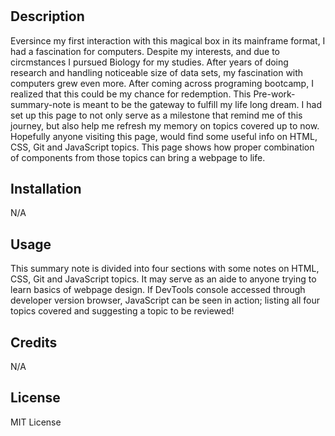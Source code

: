 # <Pre-work-summary-note>

## Description

Eversince my first interaction with this magical box in its mainframe format, I had a fascination for computers. Despite my interests, and due to circmstances I pursued Biology for my studies.
After years of doing research and handling noticeable size of data sets, my fascination with computers grew even more. After coming across programing bootcamp, I realized that this could be my chance for redemption. This Pre-work-summary-note is meant to be the gateway to fulfill my life long dream. I had set up this page to not only serve as a milestone that remind me of this journey, but also help me refresh my memory on topics covered up to now. Hopefully anyone visiting this page, would find some useful info on HTML, CSS, Git and JavaScript topics. This page shows how proper combination of components from those topics can bring a webpage to life.    


## Installation

N/A

## Usage

This summary note is divided into four sections with some notes on HTML, CSS, Git and JavaScript topics. It may serve as an aide to anyone trying to learn basics of webpage design.
If DevTools console accessed through developer version browser, JavaScript can be seen in action; listing all four topics covered and suggesting a topic to be reviewed! 

## Credits

N/A

## License

MIT License

